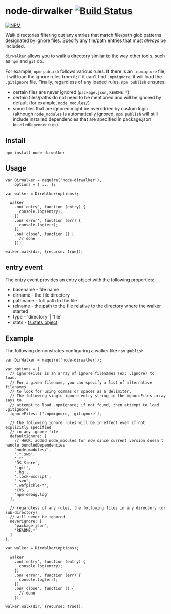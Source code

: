 node-dirwalker [![Build Status](https://travis-ci.org/tonypujals/node-dirwalker.svg?branch=master)](https://travis-ci.org/tonypujals/node-dirwalker)
==============

[![NPM](https://nodei.co/npm/node-dirwalker.png)](https://nodei.co/npm/node-dirwalker/)

Walk directories filtering out any entries that match file/path glob patterns
designated by ignore files. Specify any file/path entries that must *always*
be included.

`dirwalker` allows you to walk a directory similar to the way other tools, such
as `npm` and `git` do.

For example, `npm publish` follows various rules. If there is an `.npmignore` file,
it will load the ignore rules from it; if it can't find `.npmignore`, it will load
the `.gitignore` file. Finally, regardless of any loaded rules, `npm publish` ensures:

 * certain files are never ignored (`package.json`, `README.*`)
 * certain files/paths do not need to be mentioned and will be ignored by default
   (for example, `node_modules/`)
 * some files that are ignored might be overridden by custom logic (although
   `node_modules` is automatically ignored, `npm publish` will still include
   installed dependencies that are specified in package.json `bundledDependencies`)


Install
-------

    npm install node-dirwalker


Usage
-----

```
var DirWalker = require('node-dirwalker'),
    options = { ... };

var walker = DirWalker(options);

  walker
    .on('entry', function (entry) {
      console.log(entry);
    })
    .on('error', function (err) {
      console.log(err);
    })
    .on('close', function () {
      // done
    });

walker.walk(dir, {recurse: true});
```

entry event
-----------
The entry event provides an entry object with the following properties:

 * basename - file name
 * dirname - the file directory
 * pathname - full path to the file
 * relname - the path to the file relative to the directory where the walker started
 * type - 'directory' | 'file'
 * stats - [fs.stats object](http://nodejs.org/api/fs.html#fs_class_fs_stats)

Example
-------
The following demonstrates configuring a walker like `npm publish`.

```
var DirWalker = require('node-dirwalker');

var options = {
  // ignoreFiles is an array of ignore filenames (ex: .ignore) to load.
  // For a given filename, you can specify a list of alternative filenames
  // to look for using commas or spaces as a delimiter.
  // The following single ignore entry string in the ignoreFiles array says to
  // attempt to load .npmignore; if not found, then attempt to load .gitignore
  ignoreFiles: ['.npmignore, .gitignore'],

  // the following ignore rules will be in effect even if not explicitly specified
  // in any ignore file
  defaultIgnore: [
    // HACK: added node_modules for now since current version doesn't handle bundledDependencies
    'node_modules/',
    '.*.swp',
    '_*',
    'DS_Store',
    '.git',
    '.hg',
    '.lock-wscript',
    '.svn',
    '.wafpickle-*',
    'CVS',
    'npm-debug.log'
  ],

  // regardless of any rules, the following files in any directory (or sub-directory)
  // will never be ignored
  neverIgnore: [
    'package.json',
    'README.*'
  ]
};

var walker = DirWalker(options);

  walker
    .on('entry', function (entry) {
      console.log(entry);
    })
    .on('error', function (err) {
      console.log(err);
    })
    .on('close', function () {
      // done
    });

walker.walk(dir, {recurse: true});
```




